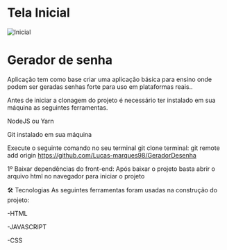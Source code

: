 # Tela Inicial
![Inicial](https://i.ibb.co/1nv1mNJ/gerar-senha.png)

# Gerador de senha
Aplicação tem como base criar uma aplicação básica para ensino onde podem ser geradas senhas forte para uso em plataformas reais..

Antes de iniciar a clonagem do projeto é necessário ter instalado em sua máquina as seguintes ferramentas.

NodeJS ou Yarn

Git instalado em sua máquina

Execute o seguinte comando no seu terminal git clone terminal: git remote add origin  https://github.com/Lucas-marques98/GeradorDesenha

1º Baixar dependências do front-end: Após baixar o projeto basta abrir o arquivo html no navegador para iniciar o projeto

🛠 Tecnologias As seguintes ferramentas foram usadas na construção do projeto:

-HTML

-JAVASCRIPT

-CSS
